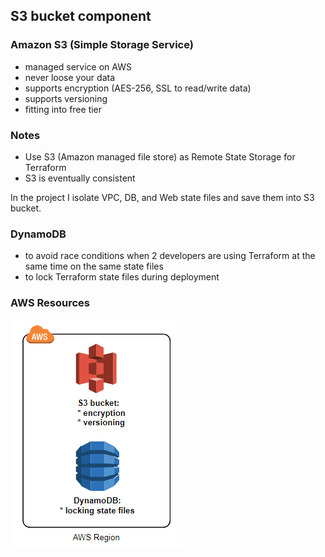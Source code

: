 ## S3 bucket component ##

### Amazon S3 (Simple Storage Service) ###
- managed service on AWS
- never loose your data
- supports encryption (AES-256, SSL to read/write data)
- supports versioning
- fitting into free tier

### Notes ##
- Use S3 (Amazon managed file store) as Remote State Storage for Terraform
- S3 is eventually consistent

In the project I isolate VPC, DB, and Web state files and save them into S3 bucket.

### DynamoDB ###
- to avoid race conditions when 2 developers are using Terraform at the same time on the same state files
- to lock Terraform state files during deployment

### AWS Resources ###
![alt text](https://github.com/serg239/terraform/blob/master/aws/infra-comp/images/s3_dynamodb.png "AWS Resources")
